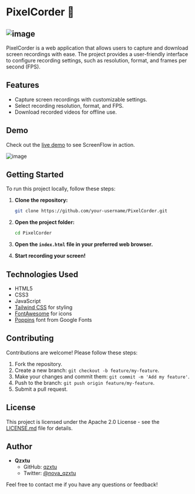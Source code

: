 # PixelCorder 🌙

![image](https://github.com/qzxtu/PixelCorder/assets/69091361/e6e10e33-4c17-41fe-8d10-e2414b208362)
---

PixelCorder is a web application that allows users to capture and download screen recordings with ease. The project provides a user-friendly interface to configure recording settings, such as resolution, format, and frames per second (FPS).

## Features

- Capture screen recordings with customizable settings.
- Select recording resolution, format, and FPS.
- Download recorded videos for offline use.

## Demo

Check out the [live demo](https://qzxtu.github.io/PixelCorder/) to see ScreenFlow in action.

![image](https://github.com/qzxtu/PixelCorder/assets/69091361/6ad1cbbe-b863-4f91-a952-4ea107debd38)

## Getting Started

To run this project locally, follow these steps:

1. **Clone the repository:**

    ```bash
    git clone https://github.com/your-username/PixelCorder.git
    ```

2. **Open the project folder:**

    ```bash
    cd PixelCorder
    ```

3. **Open the `index.html` file in your preferred web browser.**

4. **Start recording your screen!**

## Technologies Used

- HTML5
- CSS3
- JavaScript
- [Tailwind CSS](https://tailwindcss.com/) for styling
- [FontAwesome](https://fontawesome.com/) for icons
- [Poppins](https://fonts.google.com/specimen/Poppins) font from Google Fonts

## Contributing

Contributions are welcome! Please follow these steps:

1. Fork the repository.
2. Create a new branch: `git checkout -b feature/my-feature`.
3. Make your changes and commit them: `git commit -m 'Add my feature'`.
4. Push to the branch: `git push origin feature/my-feature`.
5. Submit a pull request.

## License

This project is licensed under the Apache 2.0 License - see the [LICENSE.md](LICENSE.md) file for details.

## Author

- **Qzxtu**
  - GitHub: [qzxtu](https://github.com/your-username)
  - Twitter: [@nova_qzxtu](https://twitter.com/nova_qzxtu)

Feel free to contact me if you have any questions or feedback!
